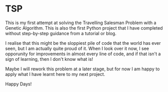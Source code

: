# TSP
This is my first attempt at solving the Travelling Salesman Problem with a Genetic Algorithm.
This is also the first Python project that I have completed without step-by-step guidance from a tutorial or blog.

I realise that this might be the sloppiest pile of code that the world has ever seen, but I am actually quite proud of it.
When I look over it now, I see opporunity for improvements in almost every line of code, and if that isn't a sign of learning, then
I don't know what is!

Maybe I will rework this problem at a later stage, but for now I am happy to apply what I have learnt here to my next project.

Happy Days!
